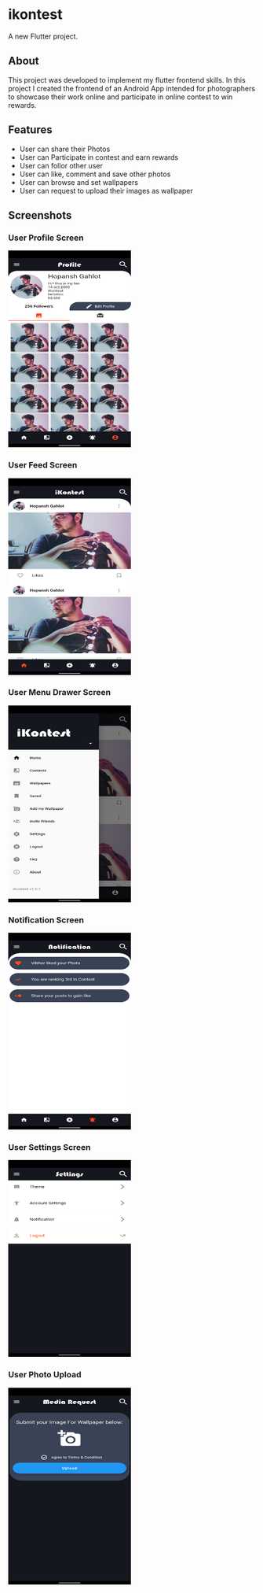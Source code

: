 # ikontest

A new Flutter project.

## About
This project was developed to implement my flutter frontend skills.
In this project I created the frontend of an Android App intended for photographers to showcase their work online and participate in online contest to win rewards. 

## Features
- User can share their Photos
- User can Participate in contest and earn rewards
- User can follor other user
- User can like, comment and save other photos
- User can browse and set wallpapers
- User can request to upload their images as wallpaper

## Screenshots
### User Profile Screen
<img src="https://github.com/hopansh/iKontest_App/blob/main/Screenshots/Screenshot_20201218-155538.png" width="250" height="400">

### User Feed Screen
<img src="https://github.com/hopansh/iKontest_App/blob/main/Screenshots/Screenshot_20201218-155551.png" width="250" height="400">

### User Menu Drawer Screen
<img src="https://github.com/hopansh/iKontest_App/blob/main/Screenshots/Screenshot_20201218-155558.png" width="250" height="400">

### Notification Screen
<img src="https://github.com/hopansh/iKontest_App/blob/main/Screenshots/Screenshot_20201218-155543.png" width="250" height="400">

### User Settings Screen
<img src="https://github.com/hopansh/iKontest_App/blob/main/Screenshots/Screenshot_20201218-155729.png" width="250" height="400">

### User Photo Upload
<img src="https://github.com/hopansh/iKontest_App/blob/main/Screenshots/Screenshot_20201218-155827.png" width="250" height="400">

